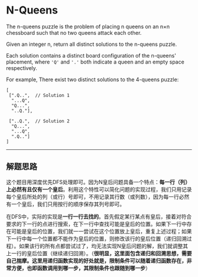 # N-Queens

The n-queens puzzle is the problem of placing n queens on an n×n chessboard such that no two queens attack each other.

Given an integer n, return all distinct solutions to the n-queens puzzle.

Each solution contains a distinct board configuration of the n-queens' placement, where `'Q'` and `'.'` both indicate a queen and an empty space respectively.

For example,
There exist two distinct solutions to the 4-queens puzzle:
```
[
 [".Q..",  // Solution 1
  "...Q",
  "Q...",
  "..Q."],

 ["..Q.",  // Solution 2
  "Q...",
  "...Q",
  ".Q.."]
]
```

---

## 解题思路 

这个题目用深度优先DFS处理即可。因为N皇后问题具备一个特点：**每一行（列）上必然有且仅有一个皇后**。利用这个特性可以简化问题的实现过程，我们只用记录每个皇后所处的列（或行）号即可，不用记录其行数（或列数），因为每一行必然有一个皇后，我们只用按行的顺序保存其列号即可。

在DFS中，实际的实现是**一行一行去找的**。首先假定某行某点有皇后，接着对符合要求的下一行的点进行搜索，在下一行中查找可能是皇后的位置。如果下一行中存在可能是皇后的位置，我们就一一尝试在这个位置放上皇后，重复上述过程；如果下一行中每一个位置都不能作为皇后的位置，则修改该行的皇后位置（递归回溯过程）。如果该行的所有点都尝试过了，均无法实现N皇后问题的解，我们就调整其上一行的皇后位置（继续递归回溯）。（**很明显，这里面包含递归和回溯思想，需要自己揣摩。这里用递归函数实现的好处就是，限制条件可以随着递归函数存在，非常方便，也即函数调用到哪一步，其限制条件也跟随到哪一步**）